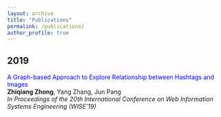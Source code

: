 ```yaml
---
layout: archive
title: "Publications"
permalink: /publications/
author_profile: true
---
```


## 2019
<font color=blue>A Graph-based Approach to Explore Relationship between Hashtags and Images</font>  
**Zhiqiang Zhong**, Yang Zhang, Jun Pang  
*In Proceedings of the 20th International Conference on Web Information Systems Engineering (WISE’19)*  

